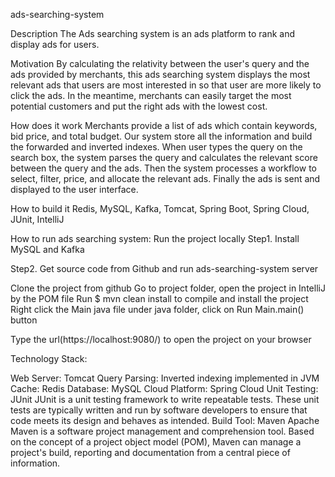 ads-searching-system

Description
The Ads searching system is an ads platform to rank and display ads for users.

Motivation
By calculating the relativity between the user's query and the ads provided by merchants, this ads searching system displays the most relevant ads that users are most interested in so that user are more likely to click the ads. In the meantime, merchants can easily target the most potential customers and put the right ads with the lowest cost.

How does it work
Merchants provide a list of ads which contain keywords, bid price, and total budget. Our system store all the information and build the forwarded and inverted indexes.
When user types the query on the search box, the system parses the query and calculates the relevant score between the query and the ads. Then the system processes a workflow to select, filter, price, and allocate the relevant ads.
Finally the ads is sent and displayed to the user interface.

How to build it
Redis, MySQL, Kafka, Tomcat, Spring Boot, Spring Cloud, JUnit, IntelliJ

How to run ads searching system:
Run the project locally
Step1. Install MySQL and Kafka

Step2. Get source code from Github and run ads-searching-system server

Clone the project from github
Go to project folder, open the project in IntelliJ by the POM file
Run $ mvn clean install to compile and install the project
Right click the Main java file under java folder, click on Run Main.main() button

Type the url(https://localhost:9080/) to open the project on your browser


Technology Stack:

Web Server: Tomcat
Query Parsing: Inverted indexing implemented in JVM
Cache: Redis
Database: MySQL
Cloud Platform: Spring Cloud
Unit Testing: JUnit
JUnit is a unit testing framework to write repeatable tests. These unit tests are typically written and run by software developers to ensure that code meets its design and behaves as intended.
Build Tool: Maven
Apache Maven is a software project management and comprehension tool. Based on the concept of a project object model (POM), Maven can manage a project's build, reporting and documentation from a central piece of information.
